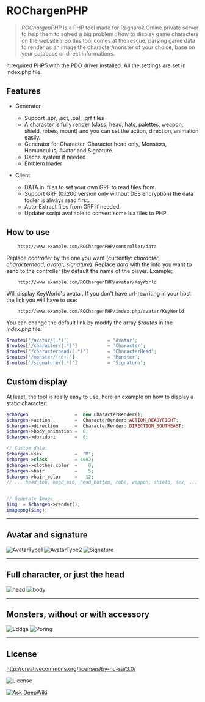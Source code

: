 ROChargenPHP
========


> *ROChargenPHP* is a PHP tool made for Ragnarok Online private server to help them  to
> solved a big problem : how to display game characters on  the website ?
> So this tool comes at the rescue, parsing game data to render as an image the
> character/monster of your choice, base on your database or direct informations.


It required PHP5 with the PDO driver installed.
All the settings are set in index.php file.

Features
---------

- Generator
    * Support .spr, .act, .pal, .grf files
    * A character is fully render (class, head, hats, palettes, weapon, shield, robes, mount) and you
    can set the action, direction, animation easily.
	* Generator for Character, Character head only, Monsters, Homunculus, Avatar and Signature.
	* Cache system if needed
	* Emblem loader

- Client
	* DATA.ini files to set your own GRF to read files from.
	* Support GRF (0x200 version only without DES encryption) the data fodler is always read first.
	* Auto-Extract files from GRF if needed.
	* Updater script available to convert some lua files to PHP.

How to use
---------

```
	http://www.example.com/ROChargenPHP/controller/data
```
Replace *controller* by the one you want (currently: *character*, *characterhead*, *avatar*, *signature*).
Replace *data* with the info you want to send to the controller (by default the name of the player.
Example:
```
	http://www.example.com/ROChargenPHP/avatar/KeyWorld
```

Will display KeyWorld's avatar.
If you don't have url-rewriting in your host the link you will have to use:
```
	http://www.example.com/ROChargenPHP/index.php/avatar/KeyWorld
```

You can change the default link by modify the array *$routes* in the *index.php* file:
```php
$routes['/avatar/(.*)']              = 'Avatar';
$routes['/character/(.*)']           = 'Character';
$routes['/characterhead/(.*)']       = 'CharacterHead';
$routes['/monster/(\d+)']            = 'Monster';
$routes['/signature/(.*)']           = 'Signature';
```

Custom display
---------
At least, the tool is really easy to use, here an example on how to display a static character:
```php
$chargen                 =  new CharacterRender();
$chargen->action         =  CharacterRender::ACTION_READYFIGHT;
$chargen->direction      =  CharacterRender::DIRECTION_SOUTHEAST;
$chargen->body_animation =  0;
$chargen->doridori       =  0;

// Custom data:
$chargen->sex            =  "M";
$chargen->class          = 4002;
$chargen->clothes_color  =    0;
$chargen->hair           =    5;
$chargen->hair_color     =   12;
// ... head_top, head_mid, head_bottom, robe, weapon, shield, sex, ...


// Generate Image
$img  = $chargen->render();
imagepng($img);
```

-------
Avatar and signature
-------
![AvatarType1](http://upload.robrowser.com/chargen/avatar1.png) ![AvatarType2](http://upload.robrowser.com/chargen/avatar2.png) ![Signature](http://upload.robrowser.com/chargen/signature.png)

-------
Full character, or just the head
-------
![head](http://upload.robrowser.com/chargen/head-keyworld.png) ![body](http://upload.robrowser.com/chargen/body-keyworld.png)

-------
Monsters, without or with accessory
-------
![Eddga](http://upload.robrowser.com/chargen/1115.png) ![Poring](http://upload.robrowser.com/chargen/1002.png)

-------
License
---------
http://creativecommons.org/licenses/by-nc-sa/3.0/

![License](http://i.creativecommons.org/l/by-nc-sa/3.0/88x31.png) 

[![Ask DeepWiki](https://deepwiki.com/badge.svg)](https://deepwiki.com/ScDarko/ROChargenPHP)
